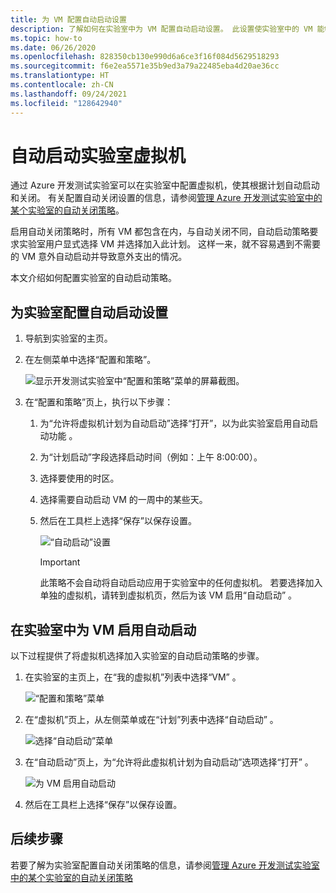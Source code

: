 ```yaml
---
title: 为 VM 配置自动启动设置
description: 了解如何在实验室中为 VM 配置自动启动设置。 此设置使实验室中的 VM 能够根据计划自动启动。
ms.topic: how-to
ms.date: 06/26/2020
ms.openlocfilehash: 828350cb130e990d6a6ce3f16f084d5629518293
ms.sourcegitcommit: f6e2ea5571e35b9ed3a79a22485eba4d20ae36cc
ms.translationtype: HT
ms.contentlocale: zh-CN
ms.lasthandoff: 09/24/2021
ms.locfileid: "128642940"
---
```

# <a name="auto-startup-lab-virtual-machines"></a>自动启动实验室虚拟机  
通过 Azure 开发测试实验室可以在实验室中配置虚拟机，使其根据计划自动启动和关闭。 有关配置自动关闭设置的信息，请参阅[管理 Azure 开发测试实验室中的某个实验室的自动关闭策略](devtest-lab-auto-shutdown.md)。 

启用自动关闭策略时，所有 VM 都包含在内，与自动关闭不同，自动启动策略要求实验室用户显式选择 VM 并选择加入此计划。 这样一来，就不容易遇到不需要的 VM 意外自动启动并导致意外支出的情况。

本文介绍如何配置实验室的自动启动策略。

## <a name="configure-autostart-settings-for-a-lab"></a>为实验室配置自动启动设置 
1. 导航到实验室的主页。 
2. 在左侧菜单中选择“配置和策略”。 

    ![显示开发测试实验室中“配置和策略”菜单的屏幕截图。](./media/devtest-lab-auto-startup-vm/configuration-policies-menu.png)
3. 在“配置和策略”页上，执行以下步骤：
    
    1. 为“允许将虚拟机计划为自动启动”选择“打开”，以为此实验室启用自动启动功能 。 
    2. 为“计划启动”字段选择启动时间（例如：上午 8:00:00）。 
    3. 选择要使用的时区。 
    4. 选择需要自动启动 VM 的一周中的某些天。 
    5. 然后在工具栏上选择“保存”以保存设置。 

        ![“自动启动”设置](./media/devtest-lab-auto-startup-vm/auto-start-configuration.png)

        > [!IMPORTANT]
        > 此策略不会自动将自动启动应用于实验室中的任何虚拟机。 若要选择加入单独的虚拟机，请转到虚拟机页，然后为该 VM 启用“自动启动” 。

## <a name="enable-autostart-for-a-vm-in-the-lab"></a>在实验室中为 VM 启用自动启动
以下过程提供了将虚拟机选择加入实验室的自动启动策略的步骤。 

1. 在实验室的主页上，在“我的虚拟机”列表中选择“VM” 。 

    ![“配置和策略”菜单](./media/devtest-lab-auto-startup-vm/select-vm.png)
2. 在“虚拟机”页上，从左侧菜单或在“计划”列表中选择“自动启动”  。 

    ![选择“自动启动”菜单](./media/devtest-lab-auto-startup-vm/select-auto-start.png)
3. 在“自动启动”页上，为“允许将此虚拟机计划为自动启动”选项选择“打开”  。

    ![为 VM 启用自动启动](./media/devtest-lab-auto-startup-vm/auto-start-vm.png)
4. 然后在工具栏上选择“保存”以保存设置。 


## <a name="next-steps"></a>后续步骤
若要了解为实验室配置自动关闭策略的信息，请参阅[管理 Azure 开发测试实验室中的某个实验室的自动关闭策略](devtest-lab-auto-shutdown.md)
